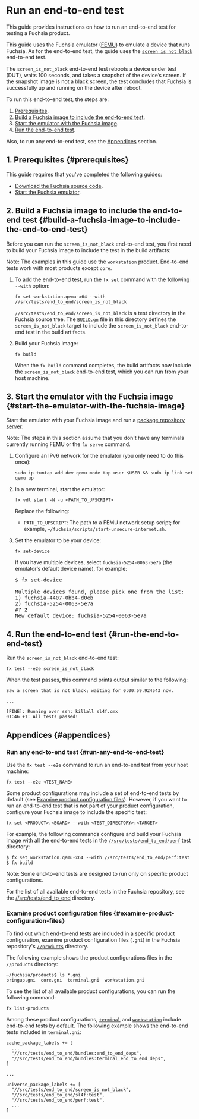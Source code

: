 # Run an end-to-end test

This guide provides instructions on how to run an end-to-end test for testing a
Fuchsia product.

This guide uses the Fuchsia emulator ([FEMU](/docs/get-started/set_up_femu.md)) to
emulate a device that runs Fuchsia. As for the end-to-end test, the guide uses
the
[`screen_is_not_black`](/src/tests/end_to_end/screen_is_not_black/)
end-to-end test.

The `screen_is_not_black` end-to-end test reboots a device under test
(DUT), waits 100 seconds, and takes a snapshot of the device’s screen. If the
snapshot image is not a black screen, the test concludes that Fuchsia is
successfully up and running on the device after reboot.

To run this end-to-end test, the steps are:

1.  [Prerequisites](#prerequisites).
1.  [Build a Fuchsia image to include the end-to-end test](#build-a-fuchsia-image-to-include-the-end-to-end-test).
1.  [Start the emulator with the Fuchsia image](#start-the-emulator-with-the-fuchsia-image).
1.   [Run the end-to-end test](#run-the-end-to-end-test).

Also, to run any end-to-end test, see the [Appendices](#appendices) section.

## 1. Prerequisites {#prerequisites}

This guide requires that you've completed the following guides:

*   [Download the Fuchsia source code](/docs/get-started/get_fuchsia_source.md).
*   [Start the Fuchsia emulator](/docs/get-started/set_up_femu.md).

## 2. Build a Fuchsia image to include the end-to-end test {#build-a-fuchsia-image-to-include-the-end-to-end-test}

Before you can run the `screen_is_not_black` end-to-end test, you first
need to build your Fuchsia image to include the test in the build artifacts:

Note: The examples in this guide use the `workstation` product. End-to-end tests work with most
products except `core`.

1.  To add the end-to-end test, run the `fx set` command with the following
    `--with` option:

    ```posix-terminal
    fx set workstation.qemu-x64 --with //src/tests/end_to_end/screen_is_not_black
    ```

    `//src/tests/end_to_end/screen_is_not_black` is a test directory in the
    Fuchsia source tree. The
    <code>[BUILD.gn](/src/tests/end_to_end/screen_is_not_black/BUILD.gn)</code>
    file in this directory defines the <code>screen_is_not_black</code> target
    to include the <code>screen_is_not_black</code> end-to-end test in the build
    artifacts.

1.  Build your Fuchsia image:

    ```posix-terminal
    fx build
    ```

    When the `fx build` command completes, the build artifacts now include the
    `screen_is_not_black` end-to-end test, which you can run from your host
    machine.

## 3. Start the emulator with the Fuchsia image {#start-the-emulator-with-the-fuchsia-image}

Start the emulator with your Fuchsia image and run a
[package repository server](/docs/development/build/fx.md#serve-a-build):

Note: The steps in this section assume that you don't have any terminals
currently running FEMU or the `fx serve` command.

1.  Configure an IPv6 network for the emulator (you only need to do this once):

    ```posix-terminal
    sudo ip tuntap add dev qemu mode tap user $USER && sudo ip link set qemu up
    ```

1.  In a new terminal, start the emulator:

    ```posix-terminal
    fx vdl start -N -u <PATH_TO_UPSCRIPT>
    ```

    Replace the following:

    * `PATH_TO_UPSCRIPT`: The path to a FEMU network setup script; for example,
    `~/fuchsia/scripts/start-unsecure-internet.sh`.

1.  Set the emulator to be your device:

    ```posix-terminal
    fx set-device
    ```

    If you have multiple devices, select `fuchsia-5254-0063-5e7a` (the emulator’s
    default device name), for example:

    <pre>
    $ fx set-device

    Multiple devices found, please pick one from the list:
    1) fuchsia-4407-0bb4-d0eb
    2) fuchsia-5254-0063-5e7a
    #? <b>2</b>
    New default device: fuchsia-5254-0063-5e7a
    </pre>

## 4. Run the end-to-end test {#run-the-end-to-end-test}

Run the `screen_is_not_black` end-to-end test:

```posix-terminal
fx test --e2e screen_is_not_black
```

When the test passes, this command prints output similar to the
following:

```none {:.devsite-disable-click-to-copy}
Saw a screen that is not black; waiting for 0:00:59.924543 now.

...

[FINE]: Running over ssh: killall sl4f.cmx
01:46 +1: All tests passed!
```

## Appendices {#appendices}

### Run any end-to-end test {#run-any-end-to-end-test}

Use the `fx test --e2e` command to run an end-to-end test from your host
machine:

```posix-terminal
fx test --e2e <TEST_NAME>
```

Some product configurations may include a set of end-to-end tests by default
(see [Examine product configuration files](#examine-product-configuration-files)).
However, if you want to run an end-to-end test that is not part of your
product configuration, configure your Fuchsia image to include the specific
test:

```posix-terminal
fx set <PRODUCT>.<BOARD> --with <TEST_DIRECTORY>:<TARGET>
```

For example, the following commands configure and build your Fuchsia image
with all the end-to-end tests in the
<code>[//src/tests/end_to_end/perf](/src/tests/end_to_end/perf/)</code> test
directory:

```none {:.devsite-disable-click-to-copy}
$ fx set workstation.qemu-x64 --with //src/tests/end_to_end/perf:test
$ fx build
```

Note: Some end-to-end tests are designed to run only on specific product
configurations.

For the list of all available end-to-end tests in the Fuchsia repository, see
the [//src/tests/end\_to\_end](/src/tests/end_to_end/) directory.

### Examine product configuration files {#examine-product-configuration-files}

To find out which end-to-end tests are included in a
specific product configuration, examine product configuration files (`.gni`) in
the Fuchsia repository's <code>[//products][products-dir]</code> directory.

The following example shows the product configurations files in the
`//products` directory:

```none {:.devsite-disable-click-to-copy}
~/fuchsia/products$ ls *.gni
bringup.gni  core.gni  terminal.gni  workstation.gni
```
To see the list of all available product configurations, you can run the
following command:

```posix-terminal
fx list-products
```

Among these product configurations, <code>[terminal][terminal-gni]</code> and
<code>[workstation][workstation-gni]</code> include end-to-end tests by
default. The following example shows the end-to-end tests included
in `terminal.gni`:

```none {:.devsite-disable-click-to-copy}
cache_package_labels += [
  ...
  "//src/tests/end_to_end/bundles:end_to_end_deps",
  "//src/tests/end_to_end/bundles:terminal_end_to_end_deps",
]

...

universe_package_labels += [
  "//src/tests/end_to_end/screen_is_not_black",
  "//src/tests/end_to_end/sl4f:test",
  "//src/tests/end_to_end/perf:test",
  ...
]
```

<!-- Reference links -->

[products-dir]: /products/
[terminal-gni]: /products/terminal.gni
[workstation-gni]: /products/workstation.gni
